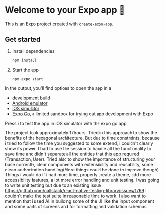 # Welcome to your Expo app 👋

This is an [Expo](https://expo.dev) project created with [`create-expo-app`](https://www.npmjs.com/package/create-expo-app).

## Get started

1. Install dependencies

   ```bash
   npm install
   ```

2. Start the app

   ```bash
   npx expo start
   ```

In the output, you'll find options to open the app in a

- [development build](https://docs.expo.dev/develop/development-builds/introduction/)
- [Android emulator](https://docs.expo.dev/workflow/android-studio-emulator/)
- [iOS simulator](https://docs.expo.dev/workflow/ios-simulator/)
- [Expo Go](https://expo.dev/go), a limited sandbox for trying out app development with Expo

 Press i to test the app in iOS simulator with the expo go app 

The project took approximately 17hours. Tried in this approach to show the benefits of the hexagonal architecture. But due to time constraints, because i tried to follow the time you suggested to some extend, i couldn't clearly show its power. I had to use the session to handle all the functionality to save time and didn't separate all the entities that this app required (Transaction, User). Tried also to show the importance of structuring your base correctly, clear components with extensibility and reusability, some clean authorization handling(More things could be done to improve though). Things i would do if i had more time, properly create a theme, add more accessibility features, a lot more error handling and unit testing. I was going to write unit testing but due to an existing issue https://github.com/callstack/react-native-testing-library/issues/1769 i couldn't make the test suite in reasonable time to work. I also want to mention that i used AI in building some of the UI like the input component and some parts of screens and for formatting and validation schemas. 